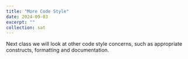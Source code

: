 ```yaml
---
title: "More Code Style"
date: 2024-09-03
excerpt: ""
collection: sat
---
```



Next class we will look at other code style concerns, such as appropriate constructs, formatting and documentation.